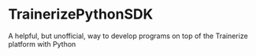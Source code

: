 # TrainerizePythonSDK
A helpful, but unofficial, way to develop programs on top of the Trainerize platform with Python

